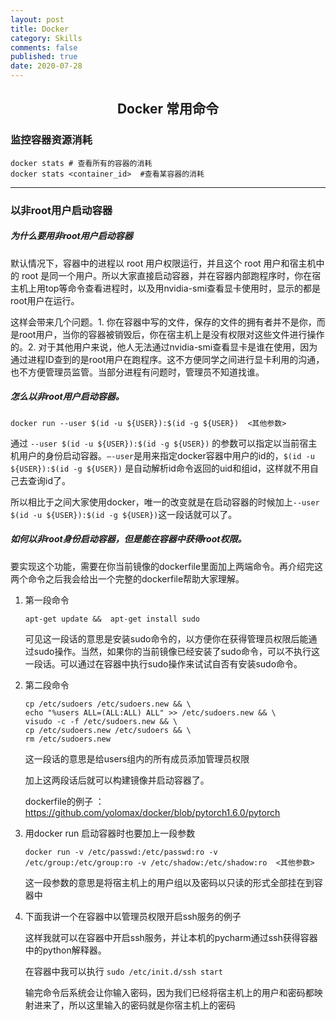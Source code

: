 ```yaml
---
layout: post
title: Docker
category: Skills
comments: false
published: true
date: 2020-07-28
---
```


## <center>Docker 常用命令</center>

### 监控容器资源消耗
``` shell
docker stats # 查看所有的容器的消耗
docker stats <container_id>  #查看某容器的消耗
```

---

### 以非root用户启动容器

##### 为什么要用非root用户启动容器
   默认情况下，容器中的进程以 root 用户权限运行，并且这个 root 用户和宿主机中的 root 是同一个用户。所以大家直接启动容器，并在容器内部跑程序时，你在宿主机上用top等命令查看进程时，以及用nvidia-smi查看显卡使用时，显示的都是root用户在运行。

   这样会带来几个问题。1. 你在容器中写的文件，保存的文件的拥有者并不是你，而是root用户，当你的容器被销毁后，你在宿主机上是没有权限对这些文件进行操作的。2. 对于其他用户来说，他人无法通过nvidia-smi查看显卡是谁在使用，因为通过进程ID查到的是root用户在跑程序。这不方便同学之间进行显卡利用的沟通，也不方便管理员监管。当部分进程有问题时，管理员不知道找谁。

##### 怎么以非root用户启动容器。 

   ``` shell
   docker run --user $(id -u ${USER}):$(id -g ${USER})  <其他参数>
   ```

   通过 `--user $(id -u ${USER}):$(id -g ${USER})` 的参数可以指定以当前宿主机用户的身份启动容器。`–-user`是用来指定docker容器中用户的id的，`$(id -u ${USER}):$(id -g ${USER})` 是自动解析id命令返回的uid和组id，这样就不用自己去查询id了。

   所以相比于之间大家使用docker，唯一的改变就是在启动容器的时候加上`--user $(id -u ${USER}):$(id -g ${USER})`这一段话就可以了。

##### 如何以非root身份启动容器，但是能在容器中获得root权限。

要实现这个功能，需要在你当前镜像的dockerfile里面加上两端命令。再介绍完这两个命令之后我会给出一个完整的dockerfile帮助大家理解。

1. 第一段命令

   ``` shell
   apt-get update &&  apt-get install sudo
   ```

   可见这一段话的意思是安装sudo命令的，以方便你在获得管理员权限后能通过sudo操作。当然，如果你的当前镜像已经安装了sudo命令，可以不执行这一段话。可以通过在容器中执行sudo操作来试试自否有安装sudo命令。

2. 第二段命令

   ``` shell
   cp /etc/sudoers /etc/sudoers.new && \
   echo "%users ALL=(ALL:ALL) ALL" >> /etc/sudoers.new && \
   visudo -c -f /etc/sudoers.new && \
   cp /etc/sudoers.new /etc/sudoers && \
   rm /etc/sudoers.new
   ```

   这一段话的意思是给users组内的所有成员添加管理员权限

   加上这两段话后就可以构建镜像并启动容器了。

   dockerfile的例子 ： https://github.com/yolomax/docker/blob/pytorch1.6.0/pytorch


3. 用docker run 启动容器时也要加上一段参数 


   ``` shell
   docker run -v /etc/passwd:/etc/passwd:ro -v /etc/group:/etc/group:ro -v /etc/shadow:/etc/shadow:ro  <其他参数>
   ```

   这一段参数的意思是将宿主机上的用户组以及密码以只读的形式全部挂在到容器中

4. 下面我讲一个在容器中以管理员权限开启ssh服务的例子

   这样我就可以在容器中开启ssh服务，并让本机的pycharm通过ssh获得容器中的python解释器。

   在容器中我可以执行 <code>sudo /etc/init.d/ssh start</code>

   输完命令后系统会让你输入密码，因为我们已经将宿主机上的用户和密码都映射进来了，所以这里输入的密码就是你宿主机上的密码

